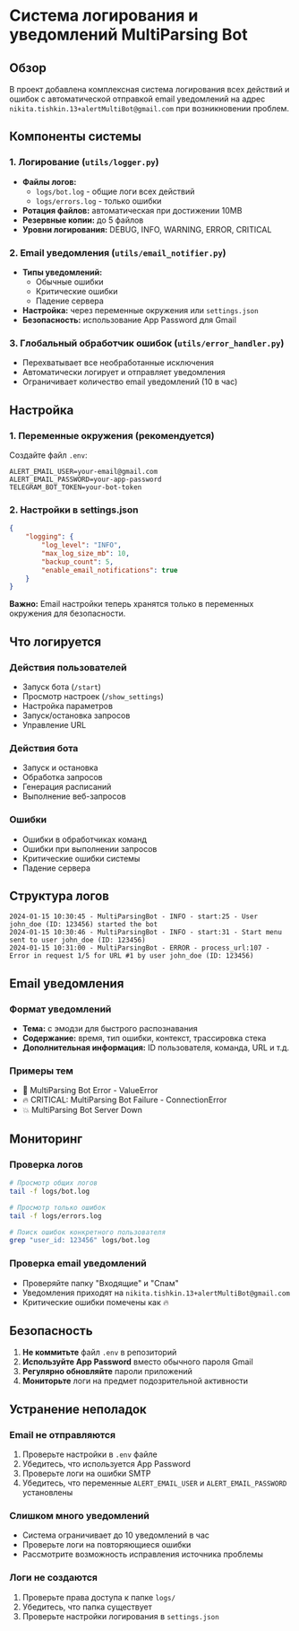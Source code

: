 # Система логирования и уведомлений MultiParsing Bot

## Обзор

В проект добавлена комплексная система логирования всех действий и ошибок с автоматической отправкой email уведомлений на адрес `nikita.tishkin.13+alertMultiBot@gmail.com` при возникновении проблем.

## Компоненты системы

### 1. Логирование (`utils/logger.py`)
- **Файлы логов:**
  - `logs/bot.log` - общие логи всех действий
  - `logs/errors.log` - только ошибки
- **Ротация файлов:** автоматическая при достижении 10MB
- **Резервные копии:** до 5 файлов
- **Уровни логирования:** DEBUG, INFO, WARNING, ERROR, CRITICAL

### 2. Email уведомления (`utils/email_notifier.py`)
- **Типы уведомлений:**
  - Обычные ошибки
  - Критические ошибки
  - Падение сервера
- **Настройка:** через переменные окружения или `settings.json`
- **Безопасность:** использование App Password для Gmail

### 3. Глобальный обработчик ошибок (`utils/error_handler.py`)
- Перехватывает все необработанные исключения
- Автоматически логирует и отправляет уведомления
- Ограничивает количество email уведомлений (10 в час)

## Настройка

### 1. Переменные окружения (рекомендуется)
Создайте файл `.env`:
```env
ALERT_EMAIL_USER=your-email@gmail.com
ALERT_EMAIL_PASSWORD=your-app-password
TELEGRAM_BOT_TOKEN=your-bot-token
```

### 2. Настройки в settings.json
```json
{
    "logging": {
        "log_level": "INFO",
        "max_log_size_mb": 10,
        "backup_count": 5,
        "enable_email_notifications": true
    }
}
```

**Важно:** Email настройки теперь хранятся только в переменных окружения для безопасности.

## Что логируется

### Действия пользователей
- Запуск бота (`/start`)
- Просмотр настроек (`/show_settings`)
- Настройка параметров
- Запуск/остановка запросов
- Управление URL

### Действия бота
- Запуск и остановка
- Обработка запросов
- Генерация расписаний
- Выполнение веб-запросов

### Ошибки
- Ошибки в обработчиках команд
- Ошибки при выполнении запросов
- Критические ошибки системы
- Падение сервера

## Структура логов

```
2024-01-15 10:30:45 - MultiParsingBot - INFO - start:25 - User john_doe (ID: 123456) started the bot
2024-01-15 10:30:46 - MultiParsingBot - INFO - start:31 - Start menu sent to user john_doe (ID: 123456)
2024-01-15 10:31:00 - MultiParsingBot - ERROR - process_url:107 - Error in request 1/5 for URL #1 by user john_doe (ID: 123456)
```

## Email уведомления

### Формат уведомлений
- **Тема:** с эмодзи для быстрого распознавания
- **Содержание:** время, тип ошибки, контекст, трассировка стека
- **Дополнительная информация:** ID пользователя, команда, URL и т.д.

### Примеры тем
- 🚨 MultiParsing Bot Error - ValueError
- 🔥 CRITICAL: MultiParsing Bot Failure - ConnectionError
- 💥 MultiParsing Bot Server Down

## Мониторинг

### Проверка логов
```bash
# Просмотр общих логов
tail -f logs/bot.log

# Просмотр только ошибок
tail -f logs/errors.log

# Поиск ошибок конкретного пользователя
grep "user_id: 123456" logs/bot.log
```

### Проверка email уведомлений
- Проверяйте папку "Входящие" и "Спам"
- Уведомления приходят на `nikita.tishkin.13+alertMultiBot@gmail.com`
- Критические ошибки помечены как 🔥

## Безопасность

1. **Не коммитьте** файл `.env` в репозиторий
2. **Используйте App Password** вместо обычного пароля Gmail
3. **Регулярно обновляйте** пароли приложений
4. **Мониторьте** логи на предмет подозрительной активности

## Устранение неполадок

### Email не отправляются
1. Проверьте настройки в `.env` файле
2. Убедитесь, что используется App Password
3. Проверьте логи на ошибки SMTP
4. Убедитесь, что переменные `ALERT_EMAIL_USER` и `ALERT_EMAIL_PASSWORD` установлены

### Слишком много уведомлений
- Система ограничивает до 10 уведомлений в час
- Проверьте логи на повторяющиеся ошибки
- Рассмотрите возможность исправления источника проблемы

### Логи не создаются
1. Проверьте права доступа к папке `logs/`
2. Убедитесь, что папка существует
3. Проверьте настройки логирования в `settings.json`
